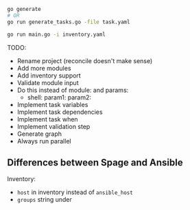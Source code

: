 ```bash
go generate
# OR
go run generate_tasks.go -file task.yaml

go run main.go -i inventory.yaml
```

TODO:

- Rename project (reconcile doesn't make sense)
- Add more modules
- Add inventory support
- Validate module input
- Do this instead of module: and params:
  - shell:
      param1:
      param2:
- Implement task variables
- Implement task dependencies
- Implement task when
- Implement validation step
- Generate graph
- Always run parallel

## Differences between Spage and Ansible

Inventory:

- `host` in inventory instead of `ansible_host`
- `groups` string under 
